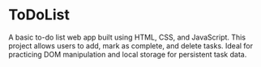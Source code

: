 # ToDoList
A basic to-do list web app built using HTML, CSS, and JavaScript. This project allows users to add, mark as complete, and delete tasks. Ideal for practicing DOM manipulation and local storage for persistent task data.
